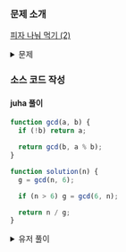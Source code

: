 ### 문제 소개

[피자 나눠 먹기 (2)](https://school.programmers.co.kr/learn/courses/30/lessons/120815)

<details>
<summary>문제</summary>
<div markdown="1">

머쓱이네 피자가게는 피자를 여섯 조각으로 잘라 줍니다.
피자를 나눠먹을 사람의 수 n이 매개변수로 주어질 때,
n명이 주문한 피자를 남기지 않고 모두 같은 수의 피자 조각을 먹어야 한다면 최소 몇 판을 시켜야 하는지를 return 하도록 solution 함수를 완성해보세요.

</div>
</details>

### 소스 코드 작성

#### juha 풀이

```js
function gcd(a, b) {
  if (!b) return a;

  return gcd(b, a % b);
}

function solution(n) {
  g = gcd(n, 6);

  if (n > 6) g = gcd(6, n);

  return n / g;
}
```

<details>
<summary>유저 풀이</summary>
<div markdown="2">

```js
const solution = (n) => {
  let piece = 6;

  while (true) {
    if (piece % n === 0) {
      break;
    }

    piece += 6;
  }

  return piece / 6;
};
```

</div>
</details>
